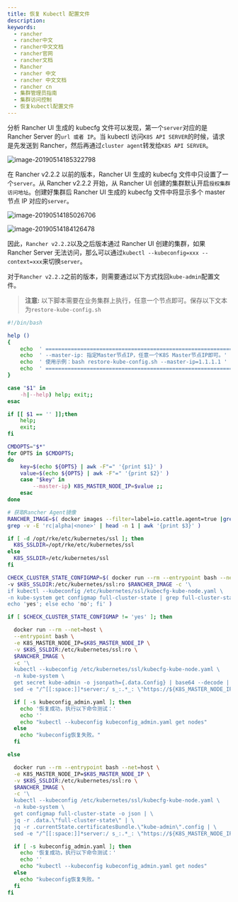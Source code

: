 ```yaml
---
title: 恢复 Kubectl 配置文件
description:
keywords:
  - rancher
  - rancher中文
  - rancher中文文档
  - rancher官网
  - rancher文档
  - Rancher
  - rancher 中文
  - rancher 中文文档
  - rancher cn
  - 集群管理员指南
  - 集群访问控制
  - 恢复kubectl配置文件
---
```


分析 Rancher UI 生成的 kubecfg 文件可以发现，第一个`server`对应的是 Rancher Server 的`url 或者 IP`。当 kubectl 访问`K8S API SERVER`的时候，请求是先发送到 Rancher，然后再通过`cluster agent`转发给`K8S API SERVER`。

![image-20190514185322798](/img/rancher/old-doc/image-20190514185322798.png)

在 Rancher v2.2.2 以前的版本，Rancher UI 生成的 kubecfg 文件中只设置了一个`server`。从 Rancher v2.2.2 开始，从 Rancher UI 创建的集群默认开启`授权集群访问地址`。创建好集群后 Rancher UI 生成的 kubecfg 文件中将显示多个 master 节点 IP 对应的`server`。

![image-20190514185026706](/img/rancher/old-doc/image-20190514185026706.png)

![image-20190514184126478](/img/rancher/old-doc/image-20190514184126478.png)

因此，`Rancher v2.2.2`以及之后版本通过 Rancher UI 创建的集群，如果 Rancher Server 无法访问，那么可以通过`kubectl --kubeconfig=xxx --context=xxx`来切换`server`。

对于`Rancher v2.2.2`之前的版本，则需要通过以下方式找回`kube-admin`配置文件。

> **注意:** 以下脚本需要在业务集群上执行，任意一个节点即可。保存以下文本为`restore-kube-config.sh`

```bash
#!/bin/bash

help ()
{
    echo  ' ================================================================ '
    echo  ' --master-ip: 指定Master节点IP，任意一个K8S Master节点IP即可。'
    echo  ' 使用示例：bash restore-kube-config.sh --master-ip=1.1.1.1 '
    echo  ' ================================================================'
}

case "$1" in
    -h|--help) help; exit;;
esac

if [[ $1 == '' ]];then
    help;
    exit;
fi

CMDOPTS="$*"
for OPTS in $CMDOPTS;
do
    key=$(echo ${OPTS} | awk -F"=" '{print $1}' )
    value=$(echo ${OPTS} | awk -F"=" '{print $2}' )
    case "$key" in
        --master-ip) K8S_MASTER_NODE_IP=$value ;;
    esac
done

# 获取Rancher Agent镜像
RANCHER_IMAGE=$( docker images --filter=label=io.cattle.agent=true |grep 'v2.' | \
grep -v -E 'rc|alpha|<none>' | head -n 1 | awk '{print $3}' )

if [ -d /opt/rke/etc/kubernetes/ssl ]; then
  K8S_SSLDIR=/opt/rke/etc/kubernetes/ssl
else
  K8S_SSLDIR=/etc/kubernetes/ssl
fi

CHECK_CLUSTER_STATE_CONFIGMAP=$( docker run --rm --entrypoint bash --net=host \
-v $K8S_SSLDIR:/etc/kubernetes/ssl:ro $RANCHER_IMAGE -c '\
if kubectl --kubeconfig /etc/kubernetes/ssl/kubecfg-kube-node.yaml \
-n kube-system get configmap full-cluster-state | grep full-cluster-state > /dev/null; then \
echo 'yes'; else echo 'no'; fi' )

if [ $CHECK_CLUSTER_STATE_CONFIGMAP != 'yes' ]; then

  docker run --rm --net=host \
  --entrypoint bash \
  -e K8S_MASTER_NODE_IP=$K8S_MASTER_NODE_IP \
  -v $K8S_SSLDIR:/etc/kubernetes/ssl:ro \
  $RANCHER_IMAGE \
  -c '\
  kubectl --kubeconfig /etc/kubernetes/ssl/kubecfg-kube-node.yaml \
  -n kube-system \
  get secret kube-admin -o jsonpath={.data.Config} | base64 --decode | \
  sed -e "/^[[:space:]]*server:/ s_:.*_: \"https://${K8S_MASTER_NODE_IP}:6443\"_"' > kubeconfig_admin.yaml

  if [ -s kubeconfig_admin.yaml ]; then
    echo '恢复成功，执行以下命令测试：'
    echo ''
    echo "kubectl --kubeconfig kubeconfig_admin.yaml get nodes"
  else
    echo "kubeconfig恢复失败。"
  fi

else

  docker run --rm --entrypoint bash --net=host \
  -e K8S_MASTER_NODE_IP=$K8S_MASTER_NODE_IP \
  -v $K8S_SSLDIR:/etc/kubernetes/ssl:ro \
  $RANCHER_IMAGE \
  -c '\
  kubectl --kubeconfig /etc/kubernetes/ssl/kubecfg-kube-node.yaml \
  -n kube-system \
  get configmap full-cluster-state -o json | \
  jq -r .data.\"full-cluster-state\" | \
  jq -r .currentState.certificatesBundle.\"kube-admin\".config | \
  sed -e "/^[[:space:]]*server:/ s_:.*_: \"https://${K8S_MASTER_NODE_IP}:6443\"_"' > kubeconfig_admin.yaml

  if [ -s kubeconfig_admin.yaml ]; then
    echo '恢复成功，执行以下命令测试：'
    echo ''
    echo "kubectl --kubeconfig kubeconfig_admin.yaml get nodes"
  else
    echo "kubeconfig恢复失败。"
  fi
fi
```
